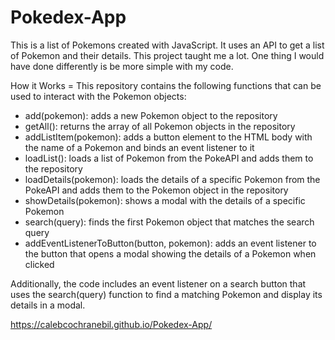 # Pokedex-App

This is a list of Pokemons created with JavaScript. It uses an API to get a list of Pokemon and their details. This project taught me a lot. One thing I would have done differently is be more simple with my code.

How it Works =
This repository contains the following functions that can be used to interact with the Pokemon objects:

-   add(pokemon): adds a new Pokemon object to the repository
-   getAll(): returns the array of all Pokemon objects in the repository
-   addListItem(pokemon): adds a button element to the HTML body with the name of a Pokemon and binds an event listener to it
-   loadList(): loads a list of Pokemon from the PokeAPI and adds them to the repository
-   loadDetails(pokemon): loads the details of a specific Pokemon from the PokeAPI and adds them to the Pokemon object in the repository
-   showDetails(pokemon): shows a modal with the details of a specific Pokemon
-   search(query): finds the first Pokemon object that matches the search query
-   addEventListenerToButton(button, pokemon): adds an event listener to the button that opens a modal showing the details of a Pokemon when clicked

Additionally, the code includes an event listener on a search button that uses the search(query) function to find a matching Pokemon and display its details in a modal.

https://calebcochranebil.github.io/Pokedex-App/
